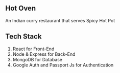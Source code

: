 ## Hot Oven

An Indian curry restaurant that serves Spicy Hot Pot


## Tech Stack

1. React for Front-End
2. Node & Express for Back-End
3. MongoDB for Database
4. Google Auth and Passport Js for Authentication
